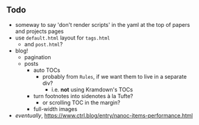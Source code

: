 ## Todo

- someway to say 'don't render scripts' in the yaml at the top of papers and projects pages
- use `default.html` layout for `tags.html`
    + and `post.html`?
- blog!
    + pagination
    + posts
        * auto TOCs
            - probably from `Rules`, if we want them to live in a separate div?
                + i.e. **not** using Kramdown's TOCs
        * turn footnotes into sidenotes à la Tufte?
            - or scrolling TOC in the margin?
        * full-width images
- _eventually_, https://www.ctrl.blog/entry/nanoc-items-performance.html
